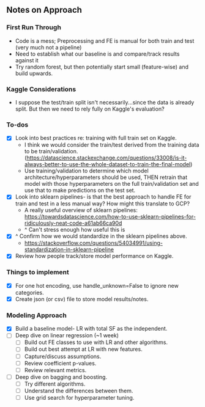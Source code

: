 ## Notes on Approach

### First Run Through
- Code is a mess; Preprocessing and FE is manual for both train and test (very much not a pipeline)
- Need to establish what our baseline is and compare/track results against it
- Try random forest, but then potentially start small (feature-wise) and build upwards.

### Kaggle Considerations
- I suppose the test/train split isn't necessarily...since the data is already split. But then we need to rely fully on Kaggle's evaluation?

### To-dos
- [X] Look into best practices re: training with full train set on Kaggle.
    - I think we would consider the train/test derived from the training data to be train/validation. (https://datascience.stackexchange.com/questions/33008/is-it-always-better-to-use-the-whole-dataset-to-train-the-final-model)
    - Use training/validation to determine which model architecture/hyperparameters should be used, THEN retrain that model with those hyperparameters on the full train/validation set and use that to make predictions on the test set.
- [X] Look into sklearn pipelines- is that the best approach to handle FE for train and test in a less manual way? How might this translate to GCP?
    - A really useful overview of sklearn pipelines: https://towardsdatascience.com/how-to-use-sklearn-pipelines-for-ridiculously-neat-code-a61ab66ca90d
    - ^ Can't stress enough how useful this is
- [X] ^ Confirm how we would standardize in the sklearn pipelines above.
    - https://stackoverflow.com/questions/54034991/using-standardization-in-sklearn-pipeline
- [X] Review how people track/store model performance on Kaggle.

### Things to implement
- [X] For one hot encoding, use handle_unknown=False to ignore new categories.
- [X] Create json (or csv) file to store model results/notes.

### Modeling Approach
- [X] Build a baseline model- LR with total SF as the independent.
- [ ] Deep dive on linear regression (~1 week)
    - [ ] Build out FE classes to use with LR and other algorithms.
    - [ ] Build out best attempt at LR with new features.
    - [ ] Capture/discuss assumptions.
    - [ ] Review coefficient p-values.
    - [ ] Review relevant metrics.
- [ ] Deep dive on bagging and boosting.
    - [ ] Try different algorithms.
    - [ ] Understand the differences between them.
    - [ ] Use grid search for hyperparameter tuning.